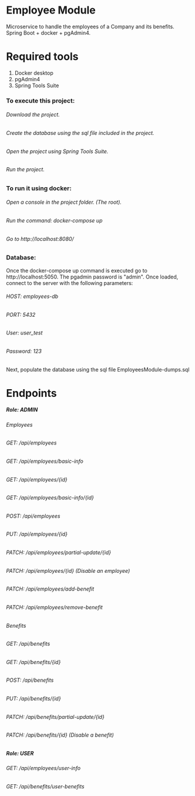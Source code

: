 # Employee Module
Microservice to handle the employees of a Company and its benefits.
Spring Boot + docker + pgAdmin4.
# Required tools
1. Docker desktop
2. pgAdmin4
3. Spring Tools Suite

### To execute this project:
###### Download the project. 
###### Create the database using the sql file included in the project.
###### Open the project using Spring Tools Suite.
###### Run the project.

### To run it using docker:
###### Open a console in the project folder. (The root).
###### Run the command: docker-compose up
###### Go to http://localhost:8080/

### Database: 
Once the docker-compose up command is executed go to http://localhost:5050.
The pgadmin password is "admin". Once loaded, connect to the server with the following parameters:

###### HOST: employees-db
###### PORT: 5432
###### User: user_test
###### Password: 123

Next, populate the database using the sql file EmployeesModule-dumps.sql

# Endpoints

##### Role: ADMIN
###### Employees
###### GET: /api/employees
###### GET: /api/employees/basic-info
###### GET: /api/employees/{id}
###### GET: /api/employees/basic-info/{id}
###### POST: /api/employees
###### PUT: /api/employees/{id}
###### PATCH: /api/employees/partial-update/{id}
###### PATCH: /api/employees/{id} (Disable an employee)
###### PATCH: /api/employees/add-benefit
###### PATCH: /api/employees/remove-benefit
###### Benefits
###### GET: /api/benefits
###### GET: /api/benefits/{id}
###### POST: /api/benefits
###### PUT: /api/benefits/{id}
###### PATCH: /api/benefits/partial-update/{id}
###### PATCH: /api/benefits/{id} (Disable a benefit)

##### Role: USER
###### GET: /api/employees/user-info
###### GET: /api/benefits/user-benefits
